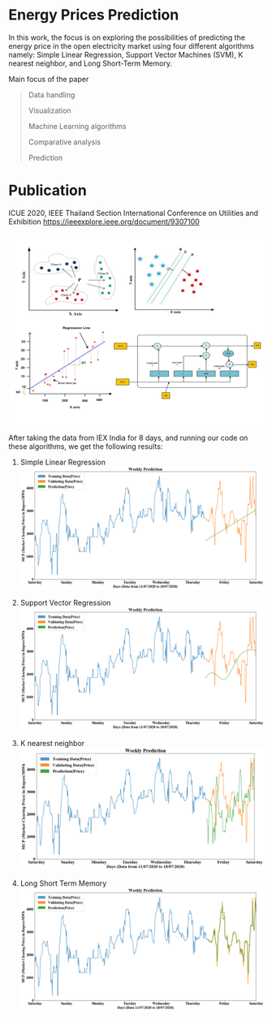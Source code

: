# Energy Prices Prediction

In this work, the focus is on exploring the possibilities of predicting the energy price in the open electricity market using four different algorithms namely: Simple Linear Regression, Support Vector Machines (SVM), K nearest neighbor, and Long Short-Term Memory.

Main focus of the paper
 > Data handling
 > 
 > Visualization
 > 
 > Machine Learning algorithms
 > 
 > Comparative analysis
 > 
 > Prediction

# Publication
ICUE 2020, IEEE Thailand Section
International Conference on Utilities and Exhibition
https://ieeexplore.ieee.org/document/9307100

![Image of Algorithms](https://github.com/catplotlib/EnergyPricesPrediction/blob/master/images/algorithms.jpg)

After taking the data from IEX India for 8 days, and running our code on these algorithms, we get the following results:

1. Simple Linear Regression
![Image of SLR](https://github.com/catplotlib/EnergyPricesPrediction/blob/master/images/simpleLinearRegression.png)

2. Support Vector Regression
![Image of SVR](https://github.com/catplotlib/EnergyPricesPrediction/blob/master/images/SupportVectorRegression.png)

3. K nearest neighbor
![Image of SVR](https://github.com/catplotlib/EnergyPricesPrediction/blob/master/images/KNearestNeighbour.png)

4. Long Short Term Memory
![Image of SVR](https://github.com/catplotlib/EnergyPricesPrediction/blob/master/images/LongShortTerm.png)
